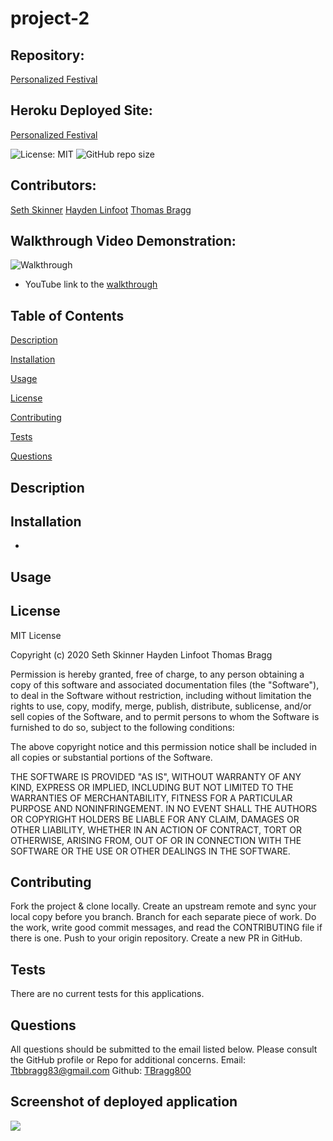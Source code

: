 # project-2

##  Repository: 
[Personalized Festival](https://github.com/SethSkinner/personalized-festival/tree/master)

##  Heroku Deployed Site:
[Personalized Festival](https://warm-retreat-71951.herokuapp.com/)

![License: MIT](https://img.shields.io/badge/License-MIT-brightgreen.svg)
![GitHub repo size](https://img.shields.io/github/repo-size/SethSkinner/personalized-festival/tree/master)

##  Contributors:
[Seth Skinner](https://github.com/SethSkinner)
[Hayden Linfoot](https://github.com/Hlinfoot)
[Thomas Bragg](http://github.com/TBragg800)

## Walkthrough Video Demonstration: 
![Walkthrough](./public/assets/)
* YouTube link to the 
[walkthrough]()

## Table of Contents
  [Description](#Description)

  [Installation](#Installation)

  [Usage](#Usage)

  [License](#License)

  [Contributing](#Contributing)

  [Tests](#Tests)

  [Questions](#Questions)
  
## Description
  

## Installation
* 

## Usage
 


## License
  MIT License

Copyright (c) 2020 Seth Skinner Hayden Linfoot Thomas Bragg

Permission is hereby granted, free of charge, to any person obtaining a copy
of this software and associated documentation files (the "Software"), to deal
in the Software without restriction, including without limitation the rights
to use, copy, modify, merge, publish, distribute, sublicense, and/or sell
copies of the Software, and to permit persons to whom the Software is
furnished to do so, subject to the following conditions:

The above copyright notice and this permission notice shall be included in all
copies or substantial portions of the Software.

THE SOFTWARE IS PROVIDED "AS IS", WITHOUT WARRANTY OF ANY KIND, EXPRESS OR
IMPLIED, INCLUDING BUT NOT LIMITED TO THE WARRANTIES OF MERCHANTABILITY,
FITNESS FOR A PARTICULAR PURPOSE AND NONINFRINGEMENT. IN NO EVENT SHALL THE
AUTHORS OR COPYRIGHT HOLDERS BE LIABLE FOR ANY CLAIM, DAMAGES OR OTHER
LIABILITY, WHETHER IN AN ACTION OF CONTRACT, TORT OR OTHERWISE, ARISING FROM,
OUT OF OR IN CONNECTION WITH THE SOFTWARE OR THE USE OR OTHER DEALINGS IN THE
SOFTWARE.

## Contributing
  Fork the project & clone locally. Create an upstream remote and sync your local copy before you branch. Branch for each separate piece of work. Do the work, write good commit messages, and read the CONTRIBUTING file if there is one. Push to your origin repository. Create a new PR in GitHub.

## Tests
  There are no current tests for this applications.

## Questions
  All questions should be submitted to the email listed below. Please consult the GitHub profile or Repo for additional concerns. 
  Email: Ttbbragg83@gmail.com
  Github: [TBragg800](http://github.com/TBragg800)

## Screenshot of deployed application
![](./public/assets/)